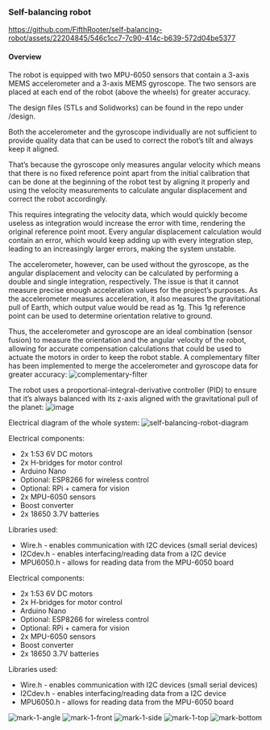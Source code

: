 ### Self-balancing robot

https://github.com/FifthRooter/self-balancing-robot/assets/22204845/546c1cc7-7c90-414c-b639-572d04be5377

#### Overview
The robot is equipped with two MPU-6050 sensors that contain a 3-axis MEMS accelerometer and a 3-axis MEMS gyroscope.
The two sensors are placed at each end of the robot (above the wheels) for greater accuracy.

The design files (STLs and Solidworks) can be found in the repo under /design.

Both the accelerometer and the gyroscope individually are not sufficient to provide quality data that can be used to correct the robot’s tilt and always keep it aligned. 

That’s because the gyroscope only measures angular velocity which means that there is no fixed reference point apart from the initial calibration that can be done at the beginning of the robot test by aligning it properly and using the velocity measurements to calculate angular displacement and correct the robot accordingly. 

This requires integrating the velocity data, which would quickly become useless as integration would increase the error with time, rendering the original reference point moot. Every angular displacement calculation would contain an error, which would keep adding up with every integration step, leading to an increasingly larger errors, making the system unstable.

The accelerometer, however, can be used without the gyroscope, as the angular displacement and velocity can be calculated by performing a double and single integration, respectively. The issue is that it cannot measure precise enough acceleration values for the project’s purposes. As the accelerometer measures acceleration, it also measures the gravitational pull of Earth, which output value would be read as 1g. This 1g reference point can be used to determine orientation relative to ground.

Thus, the accelerometer and gyroscope are an ideal combination (sensor fusion) to measure the orientation and the angular velocity of the robot, allowing for accurate compensation calculations that could be used to actuate the motors in order to keep the robot stable. A complementary filter has been implemented to merge the accelerometer and gyroscope data for greater accuracy:
![complementary-filter](https://github.com/FifthRooter/self-balancing-robot/assets/22204845/24d9fb31-db18-46bc-97c0-a3240c18c7ba)

The robot uses a proportional-integral-derivative controller (PID) to ensure that it’s always balanced with its z-axis aligned with the gravitational pull of the planet:
![image](https://github.com/FifthRooter/self-balancing-robot/assets/22204845/da8812e0-06a2-41e0-b066-823004a36a53)

Electrical diagram of the whole system:
![self-balancing-robot-diagram](https://github.com/FifthRooter/self-balancing-robot/assets/22204845/0d5d90a7-0743-41d9-870b-38615ca7f299)

Electrical components:
- 2x 1:53 6V DC motors
- 2x H-bridges for motor control
- Arduino Nano
- Optional: ESP8266 for wireless control
- Optional: RPi + camera for vision
- 2x MPU-6050 sensors
- Boost converter
- 2x 18650 3.7V batteries

Libraries used:
- Wire.h  - enables communication with I2C devices (small serial devices)
- I2Cdev.h - enables interfacing/reading data from a I2C device
- MPU6050.h - allows for reading data from the MPU-6050 board

Electrical components:
- 2x 1:53 6V DC motors
- 2x H-bridges for motor control
- Arduino Nano
- Optional: ESP8266 for wireless control
- Optional: RPi + camera for vision
- 2x MPU-6050 sensors
- Boost converter
- 2x 18650 3.7V batteries

Libraries used:
- Wire.h  - enables communication with I2C devices (small serial devices)
- I2Cdev.h - enables interfacing/reading data from a I2C device
- MPU6050.h - allows for reading data from the MPU-6050 board

![mark-1-angle](https://github.com/FifthRooter/self-balancing-robot/assets/22204845/f6f01f2f-0999-420e-97f7-5de972a8af57)
![mark-1-front](https://github.com/FifthRooter/self-balancing-robot/assets/22204845/103c5792-25d4-4d15-b150-73dc340c3b31)
![mark-1-side](https://github.com/FifthRooter/self-balancing-robot/assets/22204845/2a8bf8a8-1e68-4261-98d1-7efba381481b)
![mark-1-top](https://github.com/FifthRooter/self-balancing-robot/assets/22204845/97ea6658-e6c4-4eca-ba50-b5df885f6f23)
![mark-bottom](https://github.com/FifthRooter/self-balancing-robot/assets/22204845/711813bd-c435-42a1-9309-e33b931dba93)

